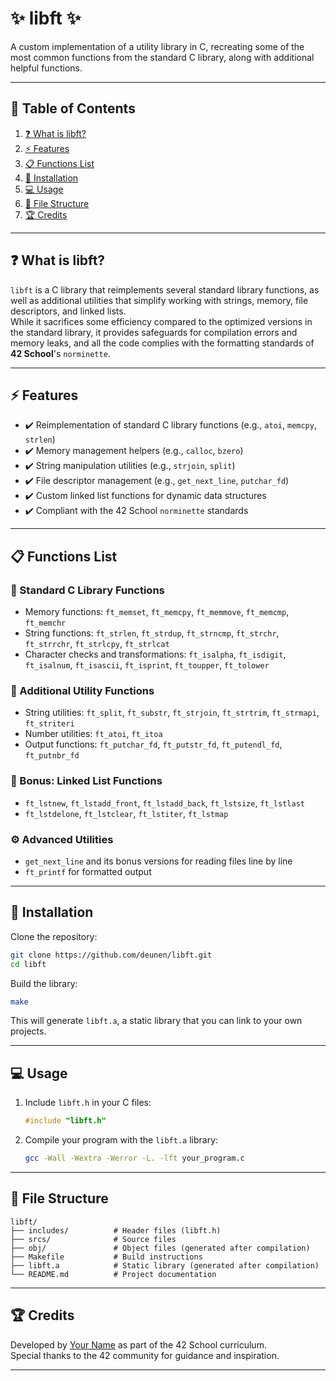 # **:sparkles: libft :sparkles:**
A custom implementation of a utility library in C, recreating some of the most common functions from the standard C library, along with additional helpful functions.

---

## **:book: Table of Contents**
1. [:question: What is libft?](#what-is-libft)
2. [:zap: Features](#features)
3. [:clipboard: Functions List](#functions-list)
4. [:wrench: Installation](#installation)
5. [:computer: Usage](#usage)
6. [:file_folder: File Structure](#file-structure)
7. [:trophy: Credits](#credits)

---

## **:question: What is libft?**  
`libft` is a C library that reimplements several standard library functions, as well as additional utilities that simplify working with strings, memory, file descriptors, and linked lists.  
While it sacrifices some efficiency compared to the optimized versions in the standard library, it provides safeguards for compilation errors and memory leaks, and all the code complies with the formatting standards of **42 School**'s `norminette`.

---

## **:zap: Features**  
- :heavy_check_mark: Reimplementation of standard C library functions (e.g., `atoi`, `memcpy`, `strlen`)
- :heavy_check_mark: Memory management helpers (e.g., `calloc`, `bzero`)
- :heavy_check_mark: String manipulation utilities (e.g., `strjoin`, `split`)
- :heavy_check_mark: File descriptor management (e.g., `get_next_line`, `putchar_fd`)
- :heavy_check_mark: Custom linked list functions for dynamic data structures
- :heavy_check_mark: Compliant with the 42 School `norminette` standards

---

## **:clipboard: Functions List**  

### **:memo: Standard C Library Functions**
- Memory functions: `ft_memset`, `ft_memcpy`, `ft_memmove`, `ft_memcmp`, `ft_memchr`
- String functions: `ft_strlen`, `ft_strdup`, `ft_strncmp`, `ft_strchr`, `ft_strrchr`, `ft_strlcpy`, `ft_strlcat`
- Character checks and transformations: `ft_isalpha`, `ft_isdigit`, `ft_isalnum`, `ft_isascii`, `ft_isprint`, `ft_toupper`, `ft_tolower`

### **:star2: Additional Utility Functions**
- String utilities: `ft_split`, `ft_substr`, `ft_strjoin`, `ft_strtrim`, `ft_strmapi`, `ft_striteri`
- Number utilities: `ft_atoi`, `ft_itoa`
- Output functions: `ft_putchar_fd`, `ft_putstr_fd`, `ft_putendl_fd`, `ft_putnbr_fd`

### **:link: Bonus: Linked List Functions**
- `ft_lstnew`, `ft_lstadd_front`, `ft_lstadd_back`, `ft_lstsize`, `ft_lstlast`
- `ft_lstdelone`, `ft_lstclear`, `ft_lstiter`, `ft_lstmap`

### **:gear: Advanced Utilities**
- `get_next_line` and its bonus versions for reading files line by line
- `ft_printf` for formatted output

---

## **:wrench: Installation**  

Clone the repository:
```bash
git clone https://github.com/deunen/libft.git
cd libft
```

Build the library:
```bash
make
```

This will generate `libft.a`, a static library that you can link to your own projects.

---

## **:computer: Usage**  

1. Include `libft.h` in your C files:
   ```c
   #include "libft.h"
   ```

2. Compile your program with the `libft.a` library:
   ```bash
   gcc -Wall -Wextra -Werror -L. -lft your_program.c
   ```

---

## **:file_folder: File Structure**  
```
libft/
├── includes/          # Header files (libft.h)
├── srcs/              # Source files
├── obj/               # Object files (generated after compilation)
├── Makefile           # Build instructions
├── libft.a            # Static library (generated after compilation)
└── README.md          # Project documentation
```

---

## **:trophy: Credits**  
Developed by [Your Name](https://github.com/deunen) as part of the 42 School curriculum.  
Special thanks to the 42 community for guidance and inspiration.

---

